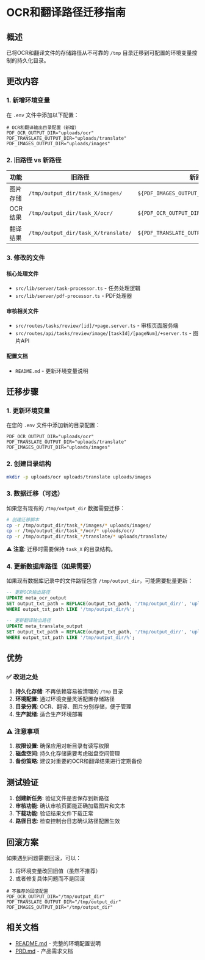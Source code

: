 # OCR和翻译路径迁移指南

## 概述

已将OCR和翻译文件的存储路径从不可靠的 `/tmp` 目录迁移到可配置的环境变量控制的持久化目录。

## 更改内容

### 1. 新增环境变量
在 `.env` 文件中添加以下配置：

```env
# OCR和翻译输出目录配置（新增）
PDF_OCR_OUTPUT_DIR="uploads/ocr"
PDF_TRANSLATE_OUTPUT_DIR="uploads/translate" 
PDF_IMAGES_OUTPUT_DIR="uploads/images"
```

### 2. 旧路径 vs 新路径

| 功能 | 旧路径 | 新路径 |
|------|--------|--------|
| 图片存储 | `/tmp/output_dir/task_X/images/` | `${PDF_IMAGES_OUTPUT_DIR}/task_X/images/` |
| OCR结果 | `/tmp/output_dir/task_X/ocr/` | `${PDF_OCR_OUTPUT_DIR}/task_X/` |
| 翻译结果 | `/tmp/output_dir/task_X/translate/` | `${PDF_TRANSLATE_OUTPUT_DIR}/task_X/` |

### 3. 修改的文件

#### 核心处理文件
- `src/lib/server/task-processor.ts` - 任务处理逻辑
- `src/lib/server/pdf-processor.ts` - PDF处理器

#### 审核相关文件
- `src/routes/tasks/review/[id]/+page.server.ts` - 审核页面服务端
- `src/routes/api/tasks/review/image/[taskId]/[pageNum]/+server.ts` - 图片API

#### 配置文档
- `README.md` - 更新环境变量说明

## 迁移步骤

### 1. 更新环境变量
在您的 `.env` 文件中添加新的目录配置：

```env
PDF_OCR_OUTPUT_DIR="uploads/ocr"
PDF_TRANSLATE_OUTPUT_DIR="uploads/translate"
PDF_IMAGES_OUTPUT_DIR="uploads/images"
```

### 2. 创建目录结构
```bash
mkdir -p uploads/ocr uploads/translate uploads/images
```

### 3. 数据迁移（可选）
如果您有现有的 `/tmp/output_dir` 数据需要迁移：

```bash
# 创建迁移脚本
cp -r /tmp/output_dir/task_*/images/* uploads/images/
cp -r /tmp/output_dir/task_*/ocr/* uploads/ocr/
cp -r /tmp/output_dir/task_*/translate/* uploads/translate/
```

⚠️ **注意**: 迁移时需要保持 `task_X` 的目录结构。

### 4. 更新数据库路径（如果需要）
如果现有数据库记录中的文件路径包含 `/tmp/output_dir`，可能需要批量更新：

```sql
-- 更新OCR输出路径
UPDATE meta_ocr_output 
SET output_txt_path = REPLACE(output_txt_path, '/tmp/output_dir/', 'uploads/')
WHERE output_txt_path LIKE '/tmp/output_dir/%';

-- 更新翻译输出路径
UPDATE meta_translate_output 
SET output_txt_path = REPLACE(output_txt_path, '/tmp/output_dir/', 'uploads/')
WHERE output_txt_path LIKE '/tmp/output_dir/%';
```

## 优势

### ✅ 改进之处
1. **持久化存储**: 不再依赖容易被清理的 `/tmp` 目录
2. **环境配置**: 通过环境变量灵活配置存储路径
3. **目录分离**: OCR、翻译、图片分别存储，便于管理
4. **生产就绪**: 适合生产环境部署

### ⚠️ 注意事项
1. **权限设置**: 确保应用对新目录有读写权限
2. **磁盘空间**: 持久化存储需要考虑磁盘空间管理
3. **备份策略**: 建议对重要的OCR和翻译结果进行定期备份

## 测试验证

1. **创建新任务**: 验证文件是否保存到新路径
2. **审核功能**: 确认审核页面能正确加载图片和文本
3. **下载功能**: 验证结果文件下载正常
4. **路径日志**: 检查控制台日志确认路径配置生效

## 回滚方案

如果遇到问题需要回滚，可以：

1. 将环境变量改回旧值（虽然不推荐）
2. 或者修复具体问题而不是回滚

```env
# 不推荐的回滚配置
PDF_OCR_OUTPUT_DIR="/tmp/output_dir"
PDF_TRANSLATE_OUTPUT_DIR="/tmp/output_dir"
PDF_IMAGES_OUTPUT_DIR="/tmp/output_dir"
```

## 相关文档

- [README.md](./README.md) - 完整的环境配置说明
- [PRD.md](./PRD.md) - 产品需求文档
